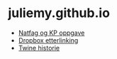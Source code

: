 # juliemy.github.io

- [Natfag og KP oppgave](https://juliemy.github.io/natfag_lifecoach/)
- [Dropbox etterlinking](https://juliemy.github.io/dropbox_/)
- [Twine historie](https://juliemy.github.io/twineoppg)
